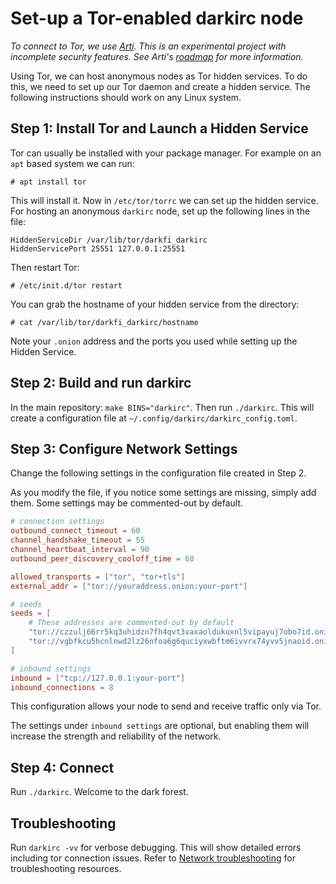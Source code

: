 # Set-up a Tor-enabled darkirc node

_To connect to Tor, we use [Arti](https://gitlab.torproject.org/tpo/core/arti). 
This is an experimental project with incomplete security features. See Arti's 
[roadmap](https://gitlab.torproject.org/tpo/core/arti#roadmap) for more 
information._

Using Tor, we can host anonymous nodes as Tor hidden services. To do
this, we need to set up our Tor daemon and create a hidden service.
The following instructions should work on any Linux system.

## Step 1: Install Tor and Launch a Hidden Service

Tor can usually be installed with your package manager. For example
on an `apt` based system we can run:

```
# apt install tor
```

This will install it. Now in `/etc/tor/torrc` we can set up the hidden
service. For hosting an anonymous `darkirc` node, set up the following
lines in the file:

```
HiddenServiceDir /var/lib/tor/darkfi_darkirc
HiddenServicePort 25551 127.0.0.1:25551
```

Then restart Tor:

```
# /etc/init.d/tor restart
```

You can grab the hostname of your hidden service from the directory:

```
# cat /var/lib/tor/darkfi_darkirc/hostname
```

Note your `.onion` address and the ports you used while setting up the
Hidden Service.

## Step 2: Build and run darkirc

In the main repository: `make BINS="darkirc"`. Then run `./darkirc`. This will create 
a configuration file at `~/.config/darkirc/darkirc_config.toml`.

## Step 3: Configure Network Settings

Change the following settings in the configuration file created in Step 2.

As you modify the file, if you notice some settings are missing, simply add them.
Some settings may be commented-out by default.

```toml
# connection settings
outbound_connect_timeout = 60
channel_handshake_timeout = 55
channel_heartbeat_interval = 90
outbound_peer_discovery_cooloff_time = 60

allowed_transports = ["tor", "tor+tls"]
external_addr = ["tor://youraddress.onion:your-port"]

# seeds
seeds = [
    # These addresses are commented-out by default
    "tor://czzulj66rr5kq3uhidzn7fh4qvt3vaxaoldukuxnl5vipayuj7obo7id.onion:5263",
    "tor://vgbfkcu5hcnlnwd2lz26nfoa6g6quciyxwbftm6ivvrx74yvv5jnaoid.onion:5273",
]

# inbound settings
inbound = ["tcp://127.0.0.1:your-port"]
inbound_connections = 8
```

This configuration allows your node to send and receive traffic only via Tor.

The settings under `inbound settings` are optional, but enabling them will 
increase the strength and reliability of the network.

## Step 4: Connect

Run `./darkirc`. Welcome to the dark forest.

## Troubleshooting

Run `darkirc -vv` for verbose debugging. This will show detailed errors including
tor connection issues. Refer to 
[Network troubleshooting](network-troubleshooting.md)
for troubleshooting resources.
